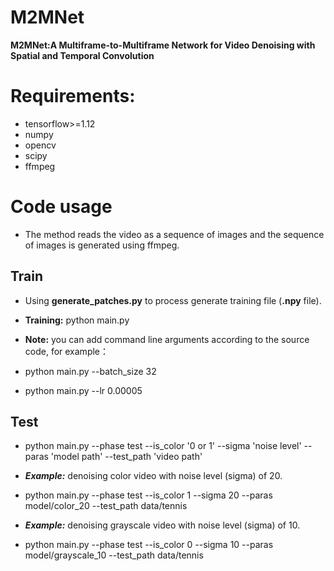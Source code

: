 # M2MNet
**M2MNet:A Multiframe-to-Multiframe Network for Video Denoising with Spatial and Temporal Convolution**

# Requirements:
* tensorflow>=1.12
* numpy
* opencv
* scipy
* ffmpeg

# Code usage
* The method reads the video as a sequence of images and the sequence of images is generated using ffmpeg.

## Train
* Using **generate_patches.py** to process generate training file (**.npy** file).
* **Training:** python main.py

* **Note:** you can add command line arguments according to the source code, for example：
* python main.py --batch_size 32
* python main.py --lr 0.00005

## Test
* python main.py --phase test --is_color '0 or 1' --sigma 'noise level' --paras 'model path' --test_path 'video path'
* ***Example:*** denoising color video with noise level (sigma) of 20.
* python main.py --phase test --is_color 1 --sigma 20 --paras model/color_20 --test_path data/tennis

* ***Example:*** denoising grayscale video with noise level (sigma) of 10.
* python main.py --phase test --is_color 0 --sigma 10 --paras model/grayscale_10 --test_path data/tennis
